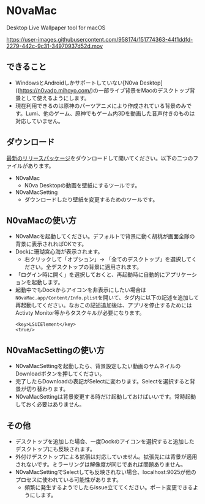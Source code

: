 # N0vaMac
Desktop Live Wallpaper tool for macOS 

https://user-images.githubusercontent.com/958174/151774363-44f1ddfd-2279-442c-9c31-34970937d52d.mov


## できること
* WindowsとAndroidしかサポートしていない[N0va Desktop]((https://n0vadp.mihoyo.com/)の一部ライブ背景をMacのデスクトップ背景として使えるようにします。
* 現在利用できるのは原神のパーツアニメにより作成されている背景のみです。Lumi、他のゲーム、原神でもゲーム内3Dを動画した音声付きのものは対応していません。

## ダウンロード
[最新のリリースパッケージ](./released/latest)をダウンロードして開いてください。以下の二つのファイルがあります。
* N0vaMac
  - N0va Desktopの動画を壁紙にするツールです。
* N0vaMacSetting 
  - ダウンロードしたり壁紙を変更するためのツールです。

## N0vaMacの使い方
* N0vaMacを起動してください。デフォルトで背景に動く胡桃が画面全隊の背景に表示されればOKです。
* Dockに珊瑚宮心海が表示されます。
  - 右クリックして「オプション」→ 「全てのデスクトップ」を選択してください。全デスクトップの背景に適用されます。
* 「ログイン時に開く」を選択しておくと、再起動時に自動的にアプリケーションを起動します。
* 起動中でもDockからアイコンを非表示にしたい場合は`N0vaMac.app/Content/Info.plist`を開いて、<dict>タグ内に以下の記述を追加して再起動してください。なおこの記述追加後は、アプリを停止するためにはActivty Monitor等からタスクキルが必要になります。
  ```
  <key>LSUIElement</key>
  <true/>
  ```

## N0vaMacSettingの使い方
* N0vaMacSettingを起動したら、背景設定したい動画のサムネイルのDownloadボタンを押してください。
* 完了したらDownloadの表記がSelectに変わります。Selectを選択すると背景が切り替わります。
* N0vaMacSettingは背景変更する時だけ起動しておけばいいです。常時起動しておく必要はありません。

## その他
* デスクトップを追加した場合、一度Dockのアイコンを選択すると追加したデスクトップにも反映されます。
* 外付けデスクトップによる拡張は対応していません。拡張先には背景が適用されないです。ミラーリングは解像度が同じであれば問題ありません。
* N0vaMacSettingでSelectしても反映されない場合、localhost:9025が他のプロセスに使われている可能性があります。
  - 頻繁に発生するようでしたらissue立ててください。ポート変更できるようにします。 
